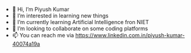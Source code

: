 - 👋 Hi, I’m Piyush Kumar
- 👀 I’m interested in learning new things
- 🌱 I’m currently learning Artificial Intelligence fron NIET
- 💞️ I’m looking to collaborate on some coding platforms
- 📫 You can reach me via https://www.linkedin.com.in/piyush-kumar-40074a19a
